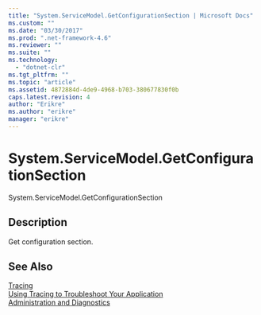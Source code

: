 ```yaml
---
title: "System.ServiceModel.GetConfigurationSection | Microsoft Docs"
ms.custom: ""
ms.date: "03/30/2017"
ms.prod: ".net-framework-4.6"
ms.reviewer: ""
ms.suite: ""
ms.technology: 
  - "dotnet-clr"
ms.tgt_pltfrm: ""
ms.topic: "article"
ms.assetid: 4872884d-4de9-4968-b703-380677830f0b
caps.latest.revision: 4
author: "Erikre"
ms.author: "erikre"
manager: "erikre"
---
```

# System.ServiceModel.GetConfigurationSection
System.ServiceModel.GetConfigurationSection  
  
## Description  
 Get configuration section.  
  
## See Also  
 [Tracing](../../../../../docs/framework/wcf/diagnostics/tracing/tracing.md)   
 [Using Tracing to Troubleshoot Your Application](../../../../../docs/framework/wcf/diagnostics/tracing/using-tracing-to-troubleshoot-your-application.md)   
 [Administration and Diagnostics](../../../../../docs/framework/wcf/diagnostics/administration-and-diagnostics.md)